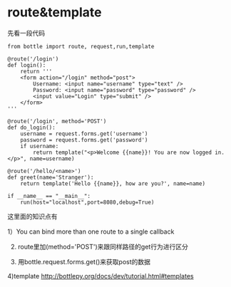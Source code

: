 # route&template

先看一段代码

    from bottle import route, request,run,template

    @route('/login')
    def login():
        return '''
        <form action="/login" method="post">
            Username: <input name="username" type="text" />
            Password: <input name="password" type="password" />
            <input value="Login" type="submit" />
        </form>
    '''

    @route('/login', method='POST')
    def do_login():
        username = request.forms.get('username')
        password = request.forms.get('password')
        if username:
    	    return template("<p>Welcome {{name}}! You are now logged in.</p>", name=username)
    	    
    @route('/hello/<name>')
    def greet(name='Stranger'):
        return template('Hello {{name}}, how are you?', name=name)
    
    if __name__ == "__main__":
        run(host="localhost",port=8080,debug=True)

这里面的知识点有

1）You can bind more than one route to a single callback

2) route里加(method='POST')来跟同样路径的get行为进行区分

3) 用bottle.request.forms.get(<nametag>)来获取post的数据

4)template
http://bottlepy.org/docs/dev/tutorial.html#templates
